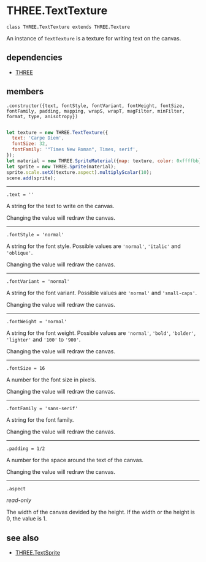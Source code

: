 # THREE.TextTexture

`class THREE.TextTexture extends THREE.Texture`

An instance of `TextTexture` is a texture for writing text on the canvas.

## dependencies

- [THREE](https://github.com/mrdoob/three.js)

## members

`.constructor({text, fontStyle, fontVariant, fontWeight, fontSize, fontFamily, padding, mapping, wrapS, wrapT, magFilter, minFilter, format, type, anisotropy})`

```javascript

let texture = new THREE.TextTexture({
  text: 'Carpe Diem',
  fontSize: 32,
  fontFamily: '"Times New Roman", Times, serif',
});
let material = new THREE.SpriteMaterial({map: texture, color: 0xffffbb});
let sprite = new THREE.Sprite(material);
sprite.scale.setX(texture.aspect).multiplyScalar(10);
scene.add(sprite);

```

---

`.text = ''`

A string for the text to write on the canvas.

Changing the value will redraw the canvas.

---

`.fontStyle = 'normal'`

A string for the font style. Possible values are `'normal'`, `'italic'` and `'oblique'`.

Changing the value will redraw the canvas.

---

`.fontVariant = 'normal'`

A string for the font variant. Possible values are `'normal'` and `'small-caps'`.

Changing the value will redraw the canvas.

---

`.fontWeight = 'normal'`

A string for the font weight. Possible values are `'normal'`, `'bold'`, `'bolder'`, `'lighter'` and `'100'` to `'900'`.

Changing the value will redraw the canvas.

---

`.fontSize = 16`

A number for the font size in pixels.

Changing the value will redraw the canvas.

---

`.fontFamily = 'sans-serif'`

A string for the font family.

Changing the value will redraw the canvas.

---

`.padding = 1/2`

A number for the space around the text of the canvas.

Changing the value will redraw the canvas.

---

`.aspect`

*read-only*

The width of the canvas devided by the height. If the width or the height is 0, the value is 1.

## see also

- [THREE.TextSprite](https://github.com/SeregPie/THREE.TextSprite)

